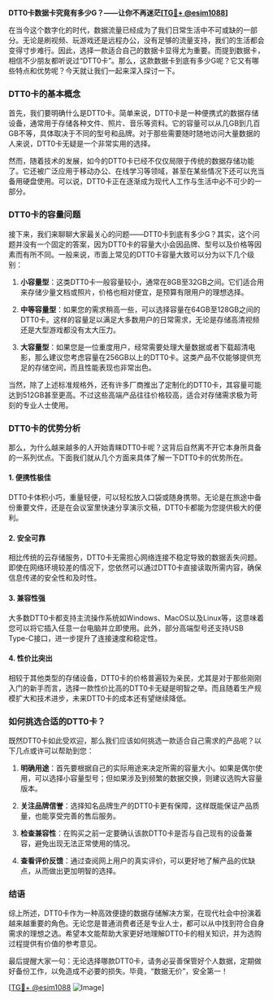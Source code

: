 **DTT0卡数据卡究竟有多少G？——让你不再迷茫[[TG💪+ @esim1088](https://t.me/s/esim1088)]**

在当今这个数字化的时代，数据流量已经成为了我们日常生活中不可或缺的一部分。无论是刷视频、玩游戏还是远程办公，没有足够的流量支持，我们的生活都会变得寸步难行。因此，选择一款适合自己的数据卡显得尤为重要。而提到数据卡，相信不少朋友都听说过“DTT0卡”。那么，这款数据卡到底有多少G呢？它又有哪些特点和优势呢？今天就让我们一起来深入探讨一下。

### DTT0卡的基本概念

首先，我们要明确什么是DTT0卡。简单来说，DTT0卡是一种便携式的数据存储设备，通常用于存储各种文件、照片、音乐等资料。它的容量可以从几GB到几百GB不等，具体取决于不同的型号和品牌。对于那些需要随时随地访问大量数据的人来说，DTT0卡无疑是一个非常实用的选择。

然而，随着技术的发展，如今的DTT0卡已经不仅仅局限于传统的数据存储功能了。它还被广泛应用于移动办公、在线学习等领域，甚至在某些情况下还可以充当备用硬盘使用。可以说，DTT0卡正在逐渐成为现代人工作与生活中必不可少的一部分。

### DTT0卡的容量问题

接下来，我们来聊聊大家最关心的问题——DTT0卡到底有多少G？其实，这个问题并没有一个固定的答案，因为DTT0卡的容量大小会因品牌、型号以及价格等因素而有所不同。一般来说，市面上常见的DTT0卡容量大致可以分为以下几个级别：

1. **小容量型**：这类DTT0卡一般容量较小，通常在8GB至32GB之间。它们适合用来存储少量文档或照片，价格也相对便宜，是预算有限用户的理想选择。
   
2. **中等容量型**：如果您的需求稍高一些，可以选择容量在64GB至128GB之间的DTT0卡。这样的容量足以满足大多数用户的日常需求，无论是存储高清视频还是大型游戏都没有太大压力。

3. **大容量型**：如果您是一位重度用户，经常需要处理大量数据或者下载超清电影，那么建议您考虑容量在256GB以上的DTT0卡。这类产品不仅能够提供充足的存储空间，而且性能表现也非常出色。

当然，除了上述标准规格外，还有许多厂商推出了定制化的DTT0卡，其容量可能达到512GB甚至更高。不过这些高端产品往往价格较高，适合对存储需求极为苛刻的专业人士使用。

### DTT0卡的优势分析

那么，为什么越来越多的人开始青睐DTT0卡呢？这背后自然离不开它本身所具备的一系列优点。下面我们就从几个方面来具体了解一下DTT0卡的优势所在。

#### 1. 便携性极佳

DTT0卡体积小巧，重量轻便，可以轻松放入口袋或随身携带。无论是在旅途中备份重要文件，还是在会议室里快速分享演示文稿，DTT0卡都能为您提供极大的便利。

#### 2. 安全可靠

相比传统的云存储服务，DTT0卡无需担心网络连接不稳定导致的数据丢失问题。即使在网络环境较差的情况下，您依然可以通过DTT0卡直接读取所需内容，确保信息传递的安全性和及时性。

#### 3. 兼容性强

大多数DTT0卡都支持主流操作系统如Windows、MacOS以及Linux等，这意味着您可以将它插入任意一台电脑并立即使用。此外，部分高端型号还支持USB Type-C接口，进一步提升了连接速度和稳定性。

#### 4. 性价比突出

相较于其他类型的存储设备，DTT0卡的价格普遍较为亲民，尤其是对于那些刚刚入门的新手而言，选择一款性价比高的DTT0卡无疑是明智之举。而且随着生产规模扩大和技术进步，未来DTT0卡的成本还有望继续降低。

### 如何挑选合适的DTT0卡？

既然DTT0卡如此受欢迎，那么我们应该如何挑选一款适合自己需求的产品呢？以下几点或许可以帮助到您：

1. **明确用途**：首先要根据自己的实际用途来决定所需的容量大小。如果是偶尔使用，可以选择小容量型号；但如果涉及到频繁的数据交换，则建议选购大容量版本。

2. **关注品牌信誉**：选择知名品牌生产的DTT0卡更有保障，这样既能保证产品质量，也能享受完善的售后服务。

3. **检查兼容性**：在购买之前一定要确认该款DTT0卡是否与自己现有的设备兼容，避免出现无法正常使用的情况。

4. **查看评价反馈**：通过查阅网上用户的真实评价，可以更好地了解产品的优缺点，从而做出更加明智的选择。

### 结语

综上所述，DTT0卡作为一种高效便捷的数据存储解决方案，在现代社会中扮演着越来越重要的角色。无论您是普通消费者还是专业人士，都可以从中找到符合自身需求的理想之选。希望本文能帮助大家更好地理解DTT0卡的相关知识，并为选购过程提供有价值的参考意见。

最后提醒大家一句：无论选择哪款DTT0卡，请务必妥善保管好个人数据，定期做好备份工作，以免造成不必要的损失。毕竟，“数据无价”，安全第一！

[[TG💪+ @esim1088](https://t.me/s/esim1088) ![Image](https://i.postimg.cc/4NQfJmqS/Snipaste-2025-05-13-00-14-12.png)]